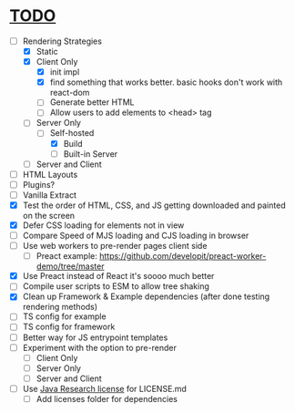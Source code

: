 # <u>TODO</u>

- [ ] Rendering Strategies
  - [x] Static
  - [x] Client Only
    - [x] init impl
    - [x] find something that works better. basic hooks don't work with react-dom
    - [ ] Generate better HTML
    - [ ] Allow users to add elements to \<head> tag
  - [ ] Server Only
    - [ ] Self-hosted
      - [x] Build
      - [ ] Built-in Server
  - [ ] Server and Client
- [ ] HTML Layouts
- [ ] Plugins?
- [ ] Vanilla Extract
- [x] Test the order of HTML, CSS, and JS getting downloaded and painted on the screen
- [x] Defer CSS loading for elements not in view
- [ ] Compare Speed of MJS loading and CJS loading in browser
- [ ] Use web workers to pre-render pages client side
  - [ ] Preact example: https://github.com/developit/preact-worker-demo/tree/master
- [x] Use Preact instead of React it's soooo much better
- [ ] Compile user scripts to ESM to allow tree shaking
- [x] Clean up Framework & Example dependencies (after done testing rendering methods)
- [ ] TS config for example
- [ ] TS config for framework
- [ ] Better way for JS entrypoint templates
- [ ] Experiment with the option to pre-render
  - [ ] Client Only
  - [ ] Server Only
  - [ ] Server and Client
- [ ] Use [Java Research license](https://github.com/deroproject/derohe/blob/main/license.txt) for LICENSE.md
  - [ ] Add licenses folder for dependencies
